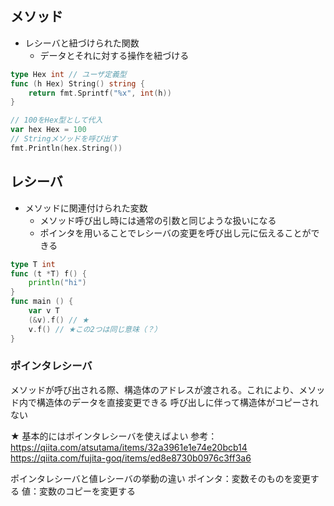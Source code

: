 ## メソッド

- レシーバと紐づけられた関数
  - データとそれに対する操作を紐づける

```go
type Hex int // ユーザ定義型
func (h Hex) String() string {
    return fmt.Sprintf("%x", int(h))
}

// 100をHex型として代入
var hex Hex = 100
// Stringメソッドを呼び出す
fmt.Println(hex.String())
```

## レシーバ

- メソッドに関連付けられた変数
  - メソッド呼び出し時には通常の引数と同じような扱いになる
  - ポインタを用いることでレシーバの変更を呼び出し元に伝えることができる

```go
type T int
func (t *T) f() {
    println("hi")
}
func main () {
    var v T
    (&v).f() // ★
    v.f() // ★この2つは同じ意味（？）
}
```

### ポインタレシーバ

メソッドが呼び出される際、構造体のアドレスが渡される。これにより、メソッド内で構造体のデータを直接変更できる
呼び出しに伴って構造体がコピーされない

★ 基本的にはポインタレシーバを使えばよい
参考：
https://qiita.com/atsutama/items/32a3961e1e74e20bcb14
https://qiita.com/fujita-goq/items/ed8e8730b0976c3ff3a6

ポインタレシーバと値レシーバの挙動の違い
ポインタ：変数そのものを変更する
値：変数のコピーを変更する

